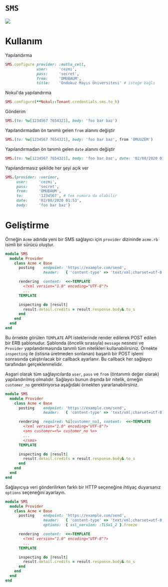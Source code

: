 `SMS`
=====

[![](https://github.com/omu/sms/workflows/test/badge.svg)](https://github.com/omu/sms/actions)

# Kullanım

Yapılandırma

```ruby
SMS.configure provider: :mutlu_cell,
              user:     'cezmi',
              pass:     'secret',
              from:     'OMUBAUM',
              title:    'Ondokuz Mayıs Üniversitesi' # isteğe bağlı
```

Nokul'da yapılandırma

```ruby
SMS.configure(**Nokul::Tenant.credentials.sms.to_h)
```

Gönderim

```ruby
SMS.(to: %w[1234567 7654321], body: 'foo bar baz')
```

Yapılandırmadan ön tanımlı gelen `from` alanını değiştir

```ruby
SMS.(to: %w[1234567 7654321], body: 'foo bar baz', from 'OMUUZEM')
```

Yapılandırmadan ön tanımlı gelen `date` alanını değiştir

```ruby
SMS.(to: %w[1234567 7654321], body: 'foo bar baz', date: '02/08/2020 01:53')
```

Yapılandırmasız şekilde her şeyi açık ver

```ruby
SMS.(provider: :verimor,
     user:     'cezmi',
     pass:     'secret',
     from:     'OMUBAUM',
     to:       '1234567', # tek numara da olabilir
     date:     '02/08/2020 01:53',
     body:     'foo bar baz')
```

# Geliştirme

Örneğin `Acme` adında yeni bir SMS sağlayıcı için `provider` dizininde
`acme.rb` isimli bir sürücü oluştur.

```ruby
module SMS
  module Provider
    class Acme < Base
      posting    endpoint: 'https://example.com/send',
                 header:   { 'content-type' => 'text/xml;charset=utf-8', 'accept' => 'xml' }.freeze

      rendering  content:  <<~TEMPLATE
        <?xml version="1.0" encoding="UTF-8"?>
        ...
      TEMPLATE

      inspecting do |result|
        result.detail.credits = result.response.body&.to_s
      end
    end
  end
end
```

Bu örnekte görülen `TEMPLATE` API isteklerinde render edilerek POST edilen bir
ERB şablonudur.  Şablonda (öncelik sırasıyla) `message` nesnesi ve `Provider`
yapılandırmasında tanımlı tüm nitelikleri kullanabilirsiniz. Örnekte
`inspecting` ile (istisna üretmeden sonlanan) başarılı bir POST işlemi
sonrasında çalıştırılacak bir callback ayarlanır.  Bu callback her sağlayıcı
tarafından gerçeklenmelidir.

Asgari olarak tüm sağlayıcılarda `user`, `pass` ve `from` (öntanımlı değer
olarak) yapılandırılmış olmalıdır.  Sağlayıcı bunun dışında bir nitelik,
örneğin `customer_no` gerektiriyorsa aşağıdaki örnekten yararlanabilirsiniz.

```ruby
module SMS
  module Provider
    class Acme < Base
      posting    endpoint: 'https://example.com/send',
                 header:   { 'content-type' => 'text/xml;charset=utf-8', 'accept' => 'xml' }.freeze

      rendering  required: %i[customer_no], content:  <<~TEMPLATE
        <?xml version="1.0" encoding="UTF-8"?>
        <sms customer=<%= customer_no %>>
        ...
        </sms>
      TEMPLATE

      inspecting do |result|
        result.detail.credits = result.response.body&.to_s
      end
    end
  end
end
```

Sağlayıcıya veri gönderilirken farklı bir HTTP seçeneğine ihtiyaç duyarsanız
`options` seçeneğini ayarlayın.

```ruby
module SMS
  module Provider
    class Acme < Base
      posting    endpoint: 'https://example.com/send',
                 header:   { 'content-type' => 'text/xml;charset=utf-8', 'accept' => 'xml' }.freeze,
                 options:  { ssl_version: :TLSv1_2 }.freeze

      rendering  content:  <<~TEMPLATE
        <?xml version="1.0" encoding="UTF-8"?>
        ...
      TEMPLATE

      inspecting do |result|
        result.detail.credits = result.response.body&.to_s
      end
    end
  end
end
```
